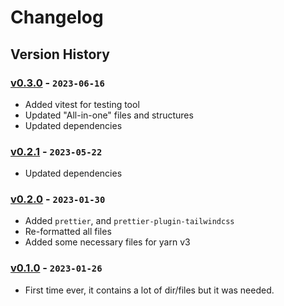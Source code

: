 # Changelog

## Version History

### [v0.3.0] - `2023-06-16`

- Added vitest for testing tool
- Updated "All-in-one" files and structures
- Updated dependencies

### [v0.2.1] - `2023-05-22`

- Updated dependencies

### [v0.2.0] - `2023-01-30`

- Added `prettier`, and `prettier-plugin-tailwindcss`
- Re-formatted all files
- Added some necessary files for yarn v3

### [v0.1.0] - `2023-01-26`

- First time ever, it contains a lot of dir/files but it was needed.

[v0.3.0]: https://github.com/buildingwatsize/vite-react-tailwind-antd/releases/tag/v0.3.0
[v0.2.1]: https://github.com/buildingwatsize/vite-react-tailwind-antd/releases/tag/v0.2.1
[v0.2.0]: https://github.com/buildingwatsize/vite-react-tailwind-antd/releases/tag/v0.2.0
[v0.1.0]: https://github.com/buildingwatsize/vite-react-tailwind-antd/releases/tag/v0.1.0
